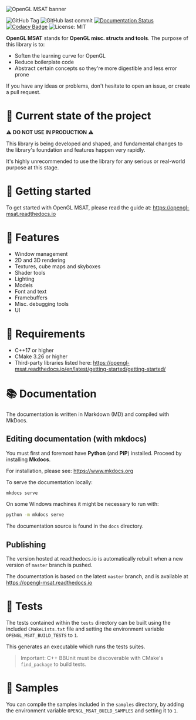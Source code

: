 ![OpenGL MSAT banner](https://res.cloudinary.com/drfztvfdh/image/upload/v1706440042/Github/opengl-msat_emha2y.jpg)

![GitHub Tag](https://img.shields.io/github/v/tag/markhj/opengl-msat?label=version)
![GitHub last commit](https://img.shields.io/github/last-commit/markhj/opengl-msat)
[![Documentation Status](https://readthedocs.org/projects/opengl-msat/badge/?version=latest)](https://opengl-msat.readthedocs.io/en/latest/?badge=latest)
[![Codacy Badge](https://app.codacy.com/project/badge/Grade/8b583492783549cf90ca12bace85b2c8)](https://app.codacy.com/gh/markhj/opengl-msat/dashboard?utm_source=gh&utm_medium=referral&utm_content=&utm_campaign=Badge_grade)
![License: MIT](https://img.shields.io/badge/License-MIT-yellow.svg?label=license)

**OpenGL MSAT** stands for **OpenGL misc. structs and tools**. The purpose of this library is to:

-   Soften the learning curve for OpenGL
-   Reduce boilerplate code
-   Abstract certain concepts so they're more digestible and less error prone

If you have any ideas or problems, don't hesitate to open an issue, or create a pull request.

# 🚀 Current state of the project

⚠️ **DO NOT USE IN PRODUCTION** ⚠️

This library is being developed and shaped, and fundamental changes to the library's
foundation and features happen very rapidly.

It's highly unrecommended to use the library for any serious or real-world
purpose at this stage.

# 🚦 Getting started

To get started with OpenGL MSAT, please read the guide at: <https://opengl-msat.readthedocs.io>

# 🌿 Features

- Window management
- 2D and 3D rendering
- Textures, cube maps and skyboxes
- Shader tools
- Lighting
- Models
- Font and text
- Framebuffers
- Misc. debugging tools
- UI

# 📌 Requirements

-   C++17 or higher
-   CMake 3.26 or higher
-   Third-party libraries listed here: <https://opengl-msat.readthedocs.io/en/latest/getting-started/getting-started/>

# 📚 Documentation

The documentation is written in Markdown (MD) and compiled with MkDocs.

## Editing documentation (with mkdocs)

You must first and foremost have **Python** (and **PiP**) installed.
Proceed by installing **Mkdocs**.

For installation, please see: <https://www.mkdocs.org>

To serve the documentation locally:

````bash
mkdocs serve
````

On some Windows machines it might be necessary to run with:

````bash
python -m mkdocs serve
````

The documentation source is found in the ``docs`` directory.

## Publishing

The version hosted at readthedocs.io is automatically rebuilt when a new
version of ``master`` branch is pushed.

The documentation is based on the latest ``master`` branch, and is available
at https://opengl-msat.readthedocs.io

# 🎳 Tests

The tests contained within the ``tests`` directory can be built using the
included ``CMakeLists.txt`` file and setting the environment variable
``OPENGL_MSAT_BUILD_TESTS`` to ``1``.

This generates an executable which runs the tests suites.

> Important: C++ BBUnit must be discoverable with CMake's ``find_package`` to build tests.

# 🌱 Samples

You can compile the samples included in the ``samples`` directory, by adding
the environment variable ``OPENGL_MSAT_BUILD_SAMPLES`` and setting it to ``1``.
